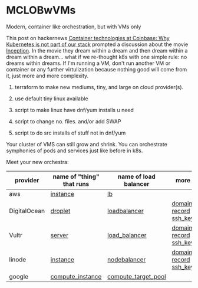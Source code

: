 # MCLOBwVMs
Modern, container like orchestration, but with VMs only

This post on hackernews [Container technologies at Coinbase: Why Kubernetes is not part of our stack](https://news.ycombinator.com/item?id=23460066) prompted a discussion about the movie [Inception](https://en.wikipedia.org/wiki/Inception). In the movie they dream within a dream and then dream within a dream within a dream... what if we re-thought k8s with one simple rule: no dreams within dreams. If I'm running a VM, don't run another VM or container or any further virtulization because nothing good will come from it, just more and more complexity.

1. terraform to make new mediums, tiny, and large on cloud provider(s).

2. use default tiny linux available

3. script to make linux have dnf/yum installs u need

4. script to change no. files. and/or add SWAP

5. script to do src installs of stuff not in dnf/yum

Your cluster of VMS can still grow and shrink. You can orchestrate symphonies of pods and services just like before in k8s. 

Meet your new orchestra:

| provider | name of "thing" that runs | name of load balancer | more |
| --- | --- | --- | --- |
| aws | [instance](https://www.terraform.io/docs/providers/aws/r/instance.html) | [lb](https://www.terraform.io/docs/providers/aws/r/lb.html) |
| DigitalOcean | [droplet](https://www.terraform.io/docs/providers/do/r/droplet.html) | [loadbalancer](https://www.terraform.io/docs/providers/do/r/loadbalancer.html) | [domain](https://www.terraform.io/docs/providers/do/r/domain.html) [record](https://www.terraform.io/docs/providers/do/r/record.html) [ssh_key](https://www.terraform.io/docs/providers/do/r/ssh_key.html) |
| Vultr | [server](https://www.terraform.io/docs/providers/vultr/r/server.html) | [load_balancer](https://www.terraform.io/docs/providers/vultr/r/load_balancer.html) | [domain](https://www.terraform.io/docs/providers/vultr/r/dns_domain.html) [record](https://www.terraform.io/docs/providers/vultr/r/dns_record.html) [ssh_key](https://www.terraform.io/docs/providers/vultr/r/ssh_key.html) |
| linode | [instance](https://www.terraform.io/docs/providers/linode/r/instance.html) | [nodebalancer](https://www.terraform.io/docs/providers/linode/r/nodebalancer.html) | [domain](https://www.terraform.io/docs/providers/linode/r/domain.html) [record](https://www.terraform.io/docs/providers/linode/d/domain_record.html) [ssh_key](https://www.terraform.io/docs/providers/linode/d/sshkey.html) |
| google | [compute_instance](https://www.terraform.io/docs/providers/google/r/compute_instance.html) | [compute_target_pool](https://www.terraform.io/docs/providers/google/r/compute_target_pool.html) |



